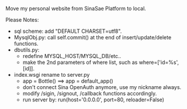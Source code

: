 Move my personal website from SinaSae Platform to local.

Please Notes:

- sql scheme: add "DEFAULT CHARSET=utf8".
- MysqlObj.py: call self.commit() at the end of insert/update/delete functions.
- dbutils.py:
    + redefine MYSQL_HOST/MYSQL_DB/etc..
    + make the 2nd parameters of where list, such as where=['id=%s', [id]].
- index.wsgi rename to server.py
    + app = Bottle()  ==>  app = default_app()
    + don't connect Sina OpenAuth anymore, use my nickname always.
    + modify /sigin, /signout, /callback functions accordingly.
    + run server by: run(host='0.0.0.0', port=80, reloader=False) 
